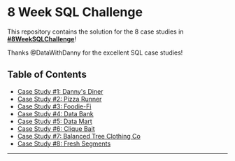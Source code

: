 # 8 Week SQL Challenge

This repository contains the solution for the 8 case studies in **[#8WeekSQLChallenge](https://8weeksqlchallenge.com)**!

Thanks @DataWithDanny for the excellent SQL case studies!

## Table of Contents
- [Case Study #1: Danny's Diner](https://github.com/KennethManzi1/8-week-SQL-Challenge/tree/main/Case%201%20Danny's%20Diner)
- [Case Study #2: Pizza Runner](https://github.com/KennethManzi1/8-week-SQL-Challenge/tree/main/Case%202%20Pizza%20Runner)
- [Case Study #3: Foodie-Fi](https://github.com/KennethManzi1/8-week-SQL-Challenge/tree/main/Case%203%20Foodie-Fi)
- [Case Study #4: Data Bank](https://github.com/KennethManzi1/8-week-SQL-Challenge/tree/main/Case%204%20Data%20Bank)
- [Case Study #5: Data Mart](https://github.com/KennethManzi1/8-week-SQL-Challenge/tree/main/Case%205%20Data%20Mart)
- [Case Study #6: Clique Bait](https://github.com/KennethManzi1/8-week-SQL-Challenge/tree/main/Case%206%20Clique%20Bait)
- [Case Study #7: Balanced Tree Clothing Co](https://github.com/KennethManzi1/8-week-SQL-Challenge/blob/main/Case%207%20Balanced%20Tree%20Clothing%20Co/README.md)
- [Case Study #8: Fresh Segments](https://github.com/KennethManzi1/8-week-SQL-Challenge/tree/main/Case%208%20%20Fresh%20Segments)

***


